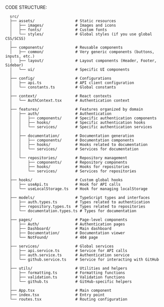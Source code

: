 CODE STRUCTURE:

      src/
      ├── assets/                  # Static resources
      │   ├── images/              # Images and icons
      │   ├── fonts/               # Custom fonts
      │   └── styles/              # Global styles (if you use global CSS/SCSS)
      │
      ├── components/              # Reusable components
      │   ├── common/              # Very generic components (buttons, inputs, etc.)
      │   ├── layout/              # Layout components (Header, Footer, Sidebar)
      │   └── ui/                  # Specific UI components
      │
      ├── config/                  # Configurations
      │   ├── api.ts               # API client configuration
      │   └── constants.ts         # Global constants
      │
      ├── context/                 # React contexts
      │   └── AuthContext.tsx      # Authentication context
      │
      ├── features/                # Features organized by domain
      │   ├── auth/                # Authentication
      │   │   ├── components/      # Specific authentication components
      │   │   ├── hooks/           # Specific authentication hooks
      │   │   └── services/        # Specific authentication services
      │   │
      │   ├── documentation/       # Documentation generation
      │   │   ├── components/      # Documentation components
      │   │   ├── hooks/           # Hooks related to documentation
      │   │   └── services/        # Services for documentation
      │   │
      │   └── repositories/        # Repository management
      │       ├── components/      # Repository components
      │       ├── hooks/           # Hooks for repositories
      │       └── services/        # Services for repositories
      │
      ├── hooks/                   # Custom global hooks
      │   ├── useApi.ts            # Hook for API calls
      │   └── useLocalStorage.ts   # Hook for managing localStorage
      │
      ├── models/                  # TypeScript types and interfaces
      │   ├── auth.types.ts        # Types related to authentication
      │   ├── repository.types.ts  # Types related to repositories
      │   └── documentation.types.ts # Types for documentation
      │
      ├── pages/                   # Page-level components
      │   ├── Auth/                # Authentication pages
      │   ├── Dashboard/           # Main dashboard
      │   ├── Documentation/       # Documentation viewer
      │   └── NotFound/            # 404 page
      │
      ├── services/                # Global services
      │   ├── api.service.ts       # Service for API calls
      │   ├── auth.service.ts      # Authentication service
      │   └── github.service.ts    # Service for interacting with GitHub
      │
      ├── utils/                   # Utilities and helpers
      │   ├── formatting.ts        # Formatting functions
      │   ├── validation.ts        # Validation functions
      │   └── github.ts            # GitHub-specific helpers
      │
      ├── App.tsx                  # Main component
      ├── index.tsx                # Entry point
      └── routes.tsx               # Routing configuration

